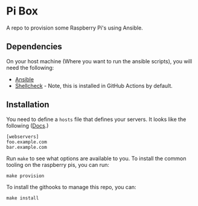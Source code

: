 # Pi Box

A repo to provision some Raspberry Pi's using Ansible.

## Dependencies

On your host machine (Where you want to run the ansible scripts), you will need the following:

- [Ansible](https://github.com/ansible/ansible)
- [Shellcheck](https://www.shellcheck.net) - Note, this is installed in GitHub Actions by default.

## Installation

You need to define a `hosts` file that defines your servers. It looks like the following ([Docs](https://docs.ansible.com/ansible/latest/inventory_guide/intro_inventory.html).)

```text
[webservers]
foo.example.com
bar.example.com
```

Run `make` to see what options are available to you. To install the common tooling on the raspberry pis, you can run:

```shell
make provision
```

To install the githooks to manage this repo, you can:

```shell
make install
```
